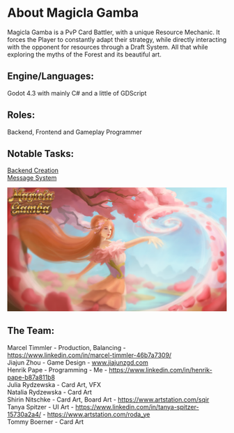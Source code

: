 # About Magicla Gamba  
Magicla Gamba is a PvP Card Battler, with a unique Resource Mechanic. It forces the Player to constantly adapt their strategy, while directly interacting with the opponent for resources through a Draft System. All that while exploring the myths of the Forest and its beautiful art.

## Engine/Languages:  
Godot 4.3 with mainly C# and a little of GDScript 

## Roles:  
Backend, Frontend and Gameplay Programmer

## Notable Tasks:  
[Backend Creation](scripts/Models/GameModel.cs)  
[Message System](scripts/Network/MessageType.cs)  

[![TitleScreen](Art/Ui/cover.png)](https://youtu.be/uc5OAri1uSM)  

## The Team: 
Marcel Timmler - Production, Balancing - https://www.linkedin.com/in/marcel-timmler-46b7a7309/  
Jiajun Zhou -  Game Design - www.jiajunzgd.com  
Henrik Pape - Programming - Me - https://www.linkedin.com/in/henrik-pape-b87a811b8  
Julia Rydzewska - Card Art, VFX  
Natalia Rydzewska - Card Art  
Shirin Nitschke - Card Art, Board Art - https://www.artstation.com/sqir  
Tanya Spitzer - UI Art - https://www.linkedin.com/in/tanya-spitzer-15730a2a4/ - https://www.artstation.com/roda_ye  
Tommy Boerner - Card Art  
